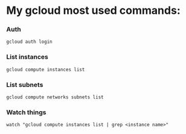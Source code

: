 
# My gcloud most used commands:

### Auth
```
gcloud auth login
```

### List instances
```
gcloud compute instances list
```

### List subnets
```
gcloud compute networks subnets list
```

### Watch things
```
watch "gcloud compute instances list | grep <instance name>"
```


